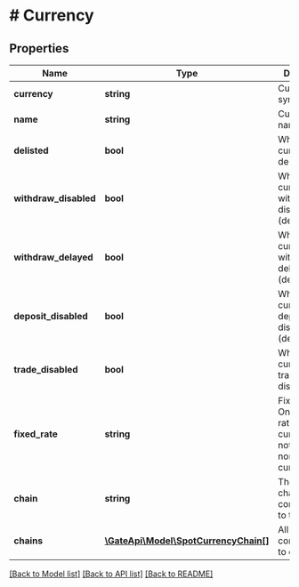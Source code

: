 # # Currency

## Properties

Name | Type | Description | Notes
------------ | ------------- | ------------- | -------------
**currency** | **string** | Currency symbol | [optional] 
**name** | **string** | Currency name | [optional] 
**delisted** | **bool** | Whether currency is de-listed | [optional] 
**withdraw_disabled** | **bool** | Whether currency&#39;s withdrawal is disabled (deprecated) | [optional] 
**withdraw_delayed** | **bool** | Whether currency&#39;s withdrawal is delayed (deprecated) | [optional] 
**deposit_disabled** | **bool** | Whether currency&#39;s deposit is disabled (deprecated) | [optional] 
**trade_disabled** | **bool** | Whether currency&#39;s trading is disabled | [optional] 
**fixed_rate** | **string** | Fixed fee rate. Only for fixed rate currencies, not valid for normal currencies | [optional] 
**chain** | **string** | The main chain corresponding to the coin | [optional] 
**chains** | [**\GateApi\Model\SpotCurrencyChain[]**](SpotCurrencyChain.md) | All links corresponding to coins | [optional] 

[[Back to Model list]](../../README.md#documentation-for-models) [[Back to API list]](../../README.md#documentation-for-api-endpoints) [[Back to README]](../../README.md)
